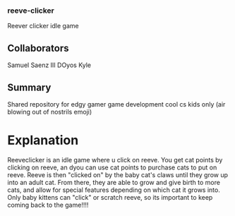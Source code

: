 ### reeve-clicker
Reever clicker idle game

## Collaborators
Samuel Saenz III
DOyos
Kyle

## Summary
Shared repository for edgy gamer game development cool cs kids only (air blowing out of nostrils emoji)

# Explanation
Reeveclicker is an idle game where u click on reeve. You get cat points by clicking on reeve, an dyou can use cat points to purchase cats to put on reeve. Reeve is then "clicked on" by the baby cat's claws until they grow up into an adult cat. From there, they are able to grow and give birth to more cats, and allow for special features depending on which cat it grows into. Only baby kittens can "click" or scratch reeve, so its important to keep coming back to the game!!!!

